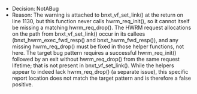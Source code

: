 - Decision: NotABug
- Reason: The warning is attached to bnxt_vf_set_link() at the return on line 1130, but this function never calls hwrm_req_init(), so it cannot itself be missing a matching hwrm_req_drop(). The HWRM request allocations on the path from bnxt_vf_set_link() occur in its callees (bnxt_hwrm_exec_fwd_resp() and bnxt_hwrm_fwd_resp()), and any missing hwrm_req_drop() must be fixed in those helper functions, not here. The target bug pattern requires a successful hwrm_req_init() followed by an exit without hwrm_req_drop() from the same request lifetime; that is not present in bnxt_vf_set_link(). While the helpers appear to indeed lack hwrm_req_drop() (a separate issue), this specific report location does not match the target pattern and is therefore a false positive.
